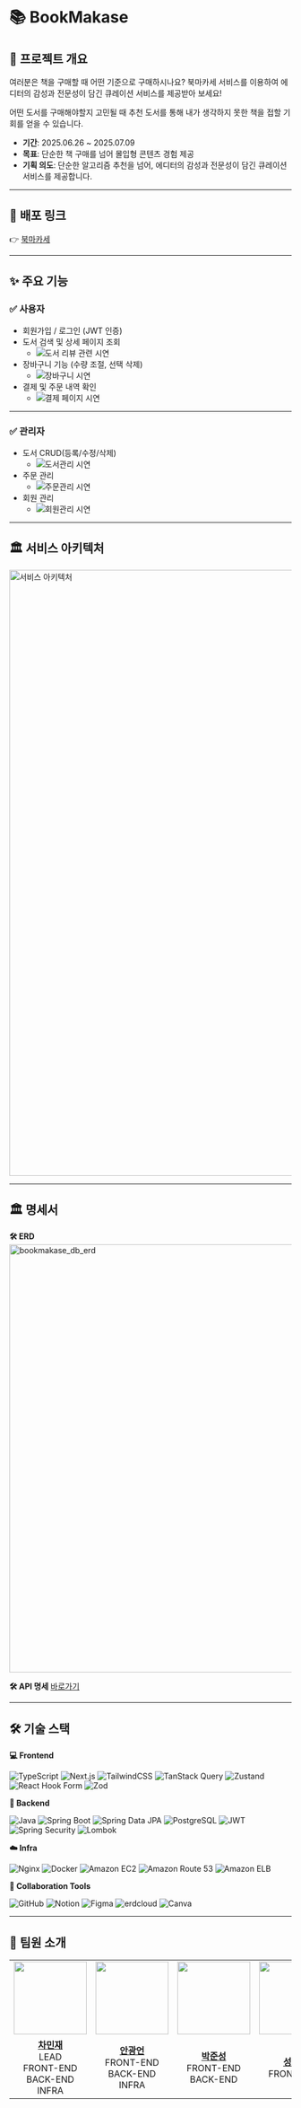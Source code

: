# 📚 BookMakase

## 📝 프로젝트 개요

여러분은 책을 구매할 때 어떤 기준으로 구매하시나요?
북마카세 서비스를 이용하여 에디터의 감성과 전문성이 담긴 큐레이션 서비스를 제공받아 보세요!

어떤 도서를 구매해야할지 고민될 때 추천 도서를 통해 내가 생각하지 못한 책을 접할 기회를 얻을 수 있습니다.

- **기간**: 2025.06.26 ~ 2025.07.09
- **목표**: 단순한 책 구매를 넘어 몰입형 콘텐츠 경험 제공
- **기획 의도**: 단순한 알고리즘 추천을 넘어, 에디터의 감성과 전문성이 담긴 큐레이션 서비스를 제공합니다.

---

## 🚀 배포 링크

👉 [북마카세](https://bookmakase.com)

---

## ✨ 주요 기능

### ✅ 사용자

- 회원가입 / 로그인 (JWT 인증)
- 도서 검색 및 상세 페이지 조회
  - ![도서 리뷰 관련 시연](이미지자리)
- 장바구니 기능 (수량 조절, 선택 삭제)
  - ![장바구니 시연](이미지자리)
- 결제 및 주문 내역 확인
  - ![결제 페이지 시연](이미지자리)

---

### ✅ 관리자

- 도서 CRUD(등록/수정/삭제)
  - ![도서관리 시연](이미지자리)
- 주문 관리
  - ![주문관리 시연](이미지자리)
- 회원 관리
  - ![회원관리 시연](이미지자리)

---

## 🏛 서비스 아키텍처

<img width="1920" height="1080" alt="서비스 아키텍처" src="https://github.com/user-attachments/assets/c64d3bd8-93f0-4843-a73a-1a840afcd8be" />

---

## 🏛 명세서

**🛠 ERD**
<img width="1051" height="763" alt="bookmakase_db_erd" src="https://github.com/user-attachments/assets/66b11f8d-d08c-4556-b475-554b168aced8" />

**🛠 API 명세**
[바로가기](https://calendar2.notion.site/API-2157aad8afb38067913cdc96f29debe1?source=copy_link)

---

## 🛠 기술 스택

**💻 Frontend**

<div>
  <img alt="TypeScript" src="https://img.shields.io/badge/TypeScript-3178C6?style=for-the-badge&logo=typescript&logoColor=white" />
  <img alt="Next.js" src="https://img.shields.io/badge/Next.js-000000?style=for-the-badge&logo=nextdotjs&logoColor=white" />
  <img alt="TailwindCSS" src="https://img.shields.io/badge/TailwindCSS-06B6D4?style=for-the-badge&logo=tailwindcss&logoColor=white" />
  <img alt="TanStack Query" src="https://img.shields.io/badge/TanStack%20Query-FF4154?style=for-the-badge&logo=react-query&logoColor=white" />
  <img alt="Zustand" src="https://img.shields.io/badge/Zustand-000000?style=for-the-badge&logo=Zustand&logoColor=white" />
  <img alt="React Hook Form" src="https://img.shields.io/badge/React%20Hook%20Form-EC5990?style=for-the-badge&logo=reacthookform&logoColor=white" />
  <img alt="Zod" src="https://img.shields.io/badge/Zod-3178C6?style=for-the-badge&logo=zod&logoColor=white" />
</div>

**🚀 Backend**

<div>
  <img alt="Java" src="https://img.shields.io/badge/Java-007396?style=for-the-badge&logo=openjdk&logoColor=white" />
  <img alt="Spring Boot" src="https://img.shields.io/badge/Spring%20Boot-6DB33F?style=for-the-badge&logo=springboot&logoColor=white" />
  <img alt="Spring Data JPA" src="https://img.shields.io/badge/Spring%20Data%20JPA-007396?style=for-the-badge&logo=spring&logoColor=white" />
  <img alt="PostgreSQL" src="https://img.shields.io/badge/PostgreSQL-4169E1?style=for-the-badge&logo=postgresql&logoColor=white" />
  <img alt="JWT" src="https://img.shields.io/badge/JWT-000000?style=for-the-badge&logo=JSONWebTokens&logoColor=white" />
  <img alt="Spring Security" src="https://img.shields.io/badge/Spring%20Security-6DB33F?style=for-the-badge&logo=springsecurity&logoColor=white" />
  <img alt="Lombok" src="https://img.shields.io/badge/Lombok-FFA500?style=for-the-badge&logo=java&logoColor=white" />
</div>

**☁️ Infra**

<div>
  <img alt="Nginx" src="https://img.shields.io/badge/Nginx-009639?style=for-the-badge&logo=nginx&logoColor=white" />
  <img alt="Docker" src="https://img.shields.io/badge/Docker-2496ED?style=for-the-badge&logo=docker&logoColor=white" />
  <img alt="Amazon EC2" src="https://img.shields.io/badge/Amazon%20EC2-FF9900?style=for-the-badge&logo=amazon-ec2&logoColor=white" />
  <img alt="Amazon Route 53" src="https://img.shields.io/badge/Amazon%20Route%2053-FF9900?style=for-the-badge&logo=amazon-route-53&logoColor=white" />
  <img alt="Amazon ELB" src="https://img.shields.io/badge/Amazon%20ELB-FF9900?style=for-the-badge&logo=amazon-elastic-load-balancing&logoColor=white" />
</div>

**🤝 Collaboration Tools**

<div>
  <img alt="GitHub" src="https://img.shields.io/badge/GitHub-181717?style=for-the-badge&logo=github&logoColor=white" />
  <img alt="Notion" src="https://img.shields.io/badge/Notion-000000?style=for-the-badge&logo=notion&logoColor=white" />
  <img alt="Figma" src="https://img.shields.io/badge/Figma-F24E1E?style=for-the-badge&logo=figma&logoColor=white" />
  <img alt="erdcloud" src="https://img.shields.io/badge/ERDCloud-00C853?style=for-the-badge&logo=cloud&logoColor=white" />
  <img alt="Canva" src="https://img.shields.io/badge/Canva-00C4CC?style=for-the-badge&logo=canva&logoColor=white" />
</div>

---

## 👥 팀원 소개

<table>
  <tr>
    <td align="center"><a href="https://github.com/calendar2"><img src="https://avatars.githubusercontent.com/calendar2" width="130px;" alt=""></a></td>
    <td align="center"><a href="https://github.com/anpang1999"><img src="https://avatars.githubusercontent.com/anpang1999" width="130px;" alt=""></a></td>
    <td align="center"><a href="https://github.com/junesung1004"><img src="https://avatars.githubusercontent.com/junesung1004" width="130px;" alt=""></a></td>
    <td align="center"><a href="https://github.com/sandy-castle"><img src="https://avatars.githubusercontent.com/sandy-castle" width="130px;" alt=""></a></td>
  </tr>
  <tr>
    <td align="center"><a href="https://github.com/calendar2"><b>차민재</b></a><br>LEAD<br>FRONT-END<br>BACK-END<br>INFRA</td>
    <td align="center"><a href="https://github.com/anpang1999"><b>안광언</b></a><br>FRONT-END<br>BACK-END<br>INFRA</td>
    <td align="center"><a href="https://github.com/junesung1004"><b>박준성</b></a><br>FRONT-END<br>BACK-END</td>
    <td align="center"><a href="https://github.com/sandy-castle"><b>성다은</b></a><br>FRONT-END</td>
  </tr>
</table>
